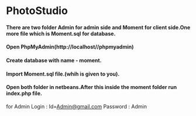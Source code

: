 # PhotoStudio
#### There are two folder Admin for admin side and Moment for client side.One more file which is Moment.sql for database.
#### Open PhpMyAdmin(http://localhost//phpmyadmin)
#### Create database with name - moment.
#### Import Moment.sql file.(whih is given to you).
#### Open both folder in netbeans.After this inside the moment folder run index.php file.
for Admin Login : Id=Admin@gmail.com Password : Admin
